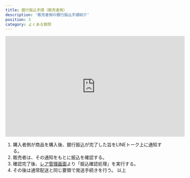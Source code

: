 ```yaml
---
title: 銀行振込手順（販売者側）
description: '販売者側の銀行振込手順紹介'
position: 3
category: よくある質問
---
```


<div class="youtube">
   <iframe width="560" height="315" src="https://www.youtube.com/embed/lnU_NxyfPVs" title="YouTube video player" frameborder="0" allow="accelerometer; autoplay; clipboard-write; encrypted-media; gyroscope; picture-in-picture" allowfullscreen></iframe>
</div>

1. 購入者側が商品を購入後、銀行振込が完了した旨をLINEトーク上に通知する。
2. 販売者は、その通知をもとに振込を確認する。
3. 確認完了後、<a href="https://admin.lea-market.com/app/dashboard/order/banking" target="_blank">レア管理画面</a>より「振込確認処理」を実行する。
4. その後は通常配送と同じ要領で発送手続きを行う。
以上
